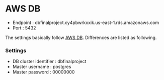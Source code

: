 # AWS DB
- Endpoint : dbfinalproject.cy4pbwrkxxik.us-east-1.rds.amazonaws.com
- Port : 5432

The settings basically follow [AWS DB](https://docs.google.com/document/d/1i_1KtorMZiTfA7I-u08--BHKWj5U4U7Ci9VPrlLmer4/edit).
Differences are listed as following.
### Settings
- DB cluster identifier : dbfinalproject
- Master username : postgres
- Master password : 00000000